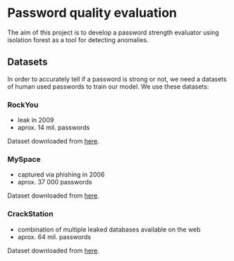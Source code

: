 # Password quality evaluation

The aim of this project is to develop a password strength evaluator using isolation forest as a tool for detecting anomalies.

## Datasets
In order to accurately tell if a password is strong or not, we need a datasets of human used passwords to train our model.
We use these datasets:

### RockYou
- leak in 2009
- aprox. 14 mil. passwords

Dataset downloaded from [here](https://ulozto.sk/file/RZuEmmy7cKtP/rockyou-txt#!ZJD0ZGR2ZmtkLmR4ATEzL2DkZzAzMyO0F2Z2JaMFAUyBYJWyAD==).

### MySpace
- captured via phishing in 2006
- aprox. 37 000 passwords

Dataset downloaded from [here](https://wiki.skullsecurity.org/index.php/Passwords).

### CrackStation
- combination of multiple leaked databases available on the web
- aprox. 64 mil. passwords

Dataset downloaded from [here](https://crackstation.net/crackstation-wordlist-password-cracking-dictionary.htm).
